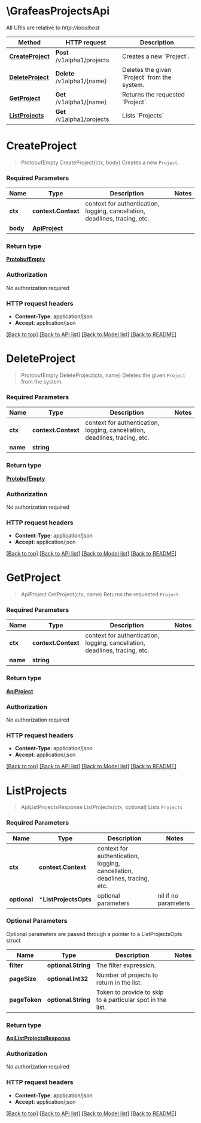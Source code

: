 # \GrafeasProjectsApi

All URIs are relative to *http://localhost*

Method | HTTP request | Description
------------- | ------------- | -------------
[**CreateProject**](GrafeasProjectsApi.md#CreateProject) | **Post** /v1alpha1/projects | Creates a new &#x60;Project&#x60;.
[**DeleteProject**](GrafeasProjectsApi.md#DeleteProject) | **Delete** /v1alpha1/{name} | Deletes the given &#x60;Project&#x60; from the system.
[**GetProject**](GrafeasProjectsApi.md#GetProject) | **Get** /v1alpha1/{name} | Returns the requested &#x60;Project&#x60;.
[**ListProjects**](GrafeasProjectsApi.md#ListProjects) | **Get** /v1alpha1/projects | Lists &#x60;Projects&#x60;


# **CreateProject**
> ProtobufEmpty CreateProject(ctx, body)
Creates a new `Project`.

### Required Parameters

Name | Type | Description  | Notes
------------- | ------------- | ------------- | -------------
 **ctx** | **context.Context** | context for authentication, logging, cancellation, deadlines, tracing, etc.
  **body** | [**ApiProject**](ApiProject.md)|  | 

### Return type

[**ProtobufEmpty**](protobufEmpty.md)

### Authorization

No authorization required

### HTTP request headers

 - **Content-Type**: application/json
 - **Accept**: application/json

[[Back to top]](#) [[Back to API list]](../README.md#documentation-for-api-endpoints) [[Back to Model list]](../README.md#documentation-for-models) [[Back to README]](../README.md)

# **DeleteProject**
> ProtobufEmpty DeleteProject(ctx, name)
Deletes the given `Project` from the system.

### Required Parameters

Name | Type | Description  | Notes
------------- | ------------- | ------------- | -------------
 **ctx** | **context.Context** | context for authentication, logging, cancellation, deadlines, tracing, etc.
  **name** | **string**|  | 

### Return type

[**ProtobufEmpty**](protobufEmpty.md)

### Authorization

No authorization required

### HTTP request headers

 - **Content-Type**: application/json
 - **Accept**: application/json

[[Back to top]](#) [[Back to API list]](../README.md#documentation-for-api-endpoints) [[Back to Model list]](../README.md#documentation-for-models) [[Back to README]](../README.md)

# **GetProject**
> ApiProject GetProject(ctx, name)
Returns the requested `Project`.

### Required Parameters

Name | Type | Description  | Notes
------------- | ------------- | ------------- | -------------
 **ctx** | **context.Context** | context for authentication, logging, cancellation, deadlines, tracing, etc.
  **name** | **string**|  | 

### Return type

[**ApiProject**](apiProject.md)

### Authorization

No authorization required

### HTTP request headers

 - **Content-Type**: application/json
 - **Accept**: application/json

[[Back to top]](#) [[Back to API list]](../README.md#documentation-for-api-endpoints) [[Back to Model list]](../README.md#documentation-for-models) [[Back to README]](../README.md)

# **ListProjects**
> ApiListProjectsResponse ListProjects(ctx, optional)
Lists `Projects`

### Required Parameters

Name | Type | Description  | Notes
------------- | ------------- | ------------- | -------------
 **ctx** | **context.Context** | context for authentication, logging, cancellation, deadlines, tracing, etc.
 **optional** | ***ListProjectsOpts** | optional parameters | nil if no parameters

### Optional Parameters
Optional parameters are passed through a pointer to a ListProjectsOpts struct

Name | Type | Description  | Notes
------------- | ------------- | ------------- | -------------
 **filter** | **optional.String**| The filter expression. | 
 **pageSize** | **optional.Int32**| Number of projects to return in the list. | 
 **pageToken** | **optional.String**| Token to provide to skip to a particular spot in the list. | 

### Return type

[**ApiListProjectsResponse**](apiListProjectsResponse.md)

### Authorization

No authorization required

### HTTP request headers

 - **Content-Type**: application/json
 - **Accept**: application/json

[[Back to top]](#) [[Back to API list]](../README.md#documentation-for-api-endpoints) [[Back to Model list]](../README.md#documentation-for-models) [[Back to README]](../README.md)

